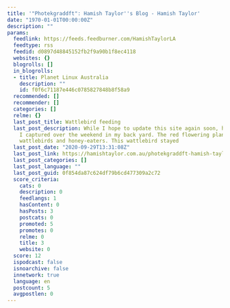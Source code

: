 ```yaml
---
title: '"Photekgraddft": Hamish Taylor''s Blog - Hamish Taylor'
date: "1970-01-01T00:00:00Z"
description: ""
params:
  feedlink: https://feeds.feedburner.com/HamishTaylorLA
  feedtype: rss
  feedid: d0897d48845152fb2f9a90b1f8ec4118
  websites: {}
  blogrolls: []
  in_blogrolls:
  - title: Planet Linux Australia
    description: ""
    id: f0f6c71187e446c0785827848b8f58a9
  recommended: []
  recommender: []
  categories: []
  relme: {}
  last_post_title: Wattlebird feeding
  last_post_description: While I hope to update this site again soon, here’s a photo
    I captured over the weekend in my back yard. The red flowering plant is attracting
    wattlebirds and honey-eaters. This wattlebird stayed
  last_post_date: "2020-09-29T13:31:08Z"
  last_post_link: https://hamishtaylor.com.au/photekgraddft-hamish-taylors-blog/wattlebird-feeding
  last_post_categories: []
  last_post_language: ""
  last_post_guid: 0f854da87c624df79b6cd477309a2c72
  score_criteria:
    cats: 0
    description: 0
    feedlangs: 1
    hasContent: 0
    hasPosts: 3
    postcats: 0
    promoted: 5
    promotes: 0
    relme: 0
    title: 3
    website: 0
  score: 12
  ispodcast: false
  isnoarchive: false
  innetwork: true
  language: en
  postcount: 5
  avgpostlen: 0
---
```

